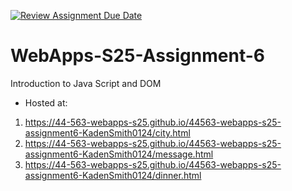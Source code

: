[![Review Assignment Due Date](https://classroom.github.com/assets/deadline-readme-button-22041afd0340ce965d47ae6ef1cefeee28c7c493a6346c4f15d667ab976d596c.svg)](https://classroom.github.com/a/URRZ2TIg)
# WebApps-S25-Assignment-6
Introduction to Java Script and DOM

* Hosted at:
1. https://44-563-webapps-s25.github.io/44563-webapps-s25-assignment6-KadenSmith0124/city.html
2. https://44-563-webapps-s25.github.io/44563-webapps-s25-assignment6-KadenSmith0124/message.html
3. https://44-563-webapps-s25.github.io/44563-webapps-s25-assignment6-KadenSmith0124/dinner.html

